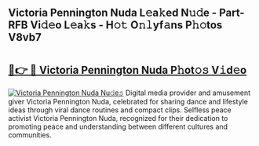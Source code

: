 ## Victoria Pennington Nuda L𝚎a𝚔ed N𝚞𝚍e - Part-RFB Vi𝚍𝚎o L𝚎a𝚔s - H𝚘𝚝 O𝚗𝚕yf𝚊ns P𝚑𝚘tos V8vb7

# <h2><a href="http://kf5jeu.oniu.top/?m=Victoria+Pennington+Nuda">🔗👉 🔴 Victoria Pennington Nuda P𝚑ot𝚘𝚜 V𝚒d𝚎o</a></h2>

[![Victoria Pennington Nuda Nu𝚍e𝚜](https://i.imgur.com/0qMVB7G.gif)](http://kf5jeu.oniu.top/?m=Victoria+Pennington+Nuda)
Digital media provider and amusement giver Victoria Pennington Nuda, celebrated for sharing dance and lifestyle ideas through viral dance routines and compact clips. Selfless peace activist Victoria Pennington Nuda, recognized for their dedication to promoting peace and understanding between different cultures and communities.  
